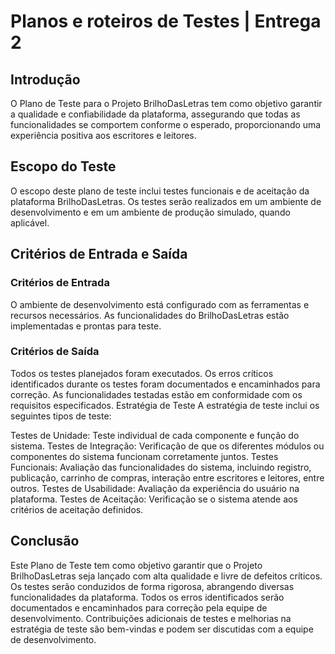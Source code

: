 # Planos e roteiros de Testes | Entrega 2
## Introdução
O Plano de Teste para o Projeto BrilhoDasLetras tem como objetivo garantir a qualidade e confiabilidade da plataforma, assegurando que todas as funcionalidades se comportem conforme o esperado, proporcionando uma experiência positiva aos escritores e leitores.

## Escopo do Teste
O escopo deste plano de teste inclui testes funcionais e de aceitação da plataforma BrilhoDasLetras. Os testes serão realizados em um ambiente de desenvolvimento e em um ambiente de produção simulado, quando aplicável.

## Critérios de Entrada e Saída
### Critérios de Entrada
O ambiente de desenvolvimento está configurado com as ferramentas e recursos necessários.
As funcionalidades do BrilhoDasLetras estão implementadas e prontas para teste.

### Critérios de Saída
Todos os testes planejados foram executados.
Os erros críticos identificados durante os testes foram documentados e encaminhados para correção.
As funcionalidades testadas estão em conformidade com os requisitos especificados.
Estratégia de Teste
A estratégia de teste inclui os seguintes tipos de teste:

Testes de Unidade: Teste individual de cada componente e função do sistema.
Testes de Integração: Verificação de que os diferentes módulos ou componentes do sistema funcionam corretamente juntos.
Testes Funcionais: Avaliação das funcionalidades do sistema, incluindo registro, publicação, carrinho de compras, interação entre escritores e leitores, entre outros.
Testes de Usabilidade: Avaliação da experiência do usuário na plataforma.
Testes de Aceitação: Verificação se o sistema atende aos critérios de aceitação definidos.

## Conclusão
Este Plano de Teste tem como objetivo garantir que o Projeto BrilhoDasLetras seja lançado com alta qualidade e livre de defeitos críticos. Os testes serão conduzidos de forma rigorosa, abrangendo diversas funcionalidades da plataforma. Todos os erros identificados serão documentados e encaminhados para correção pela equipe de desenvolvimento.
Contribuições adicionais de testes e melhorias na estratégia de teste são bem-vindas e podem ser discutidas com a equipe de desenvolvimento.
